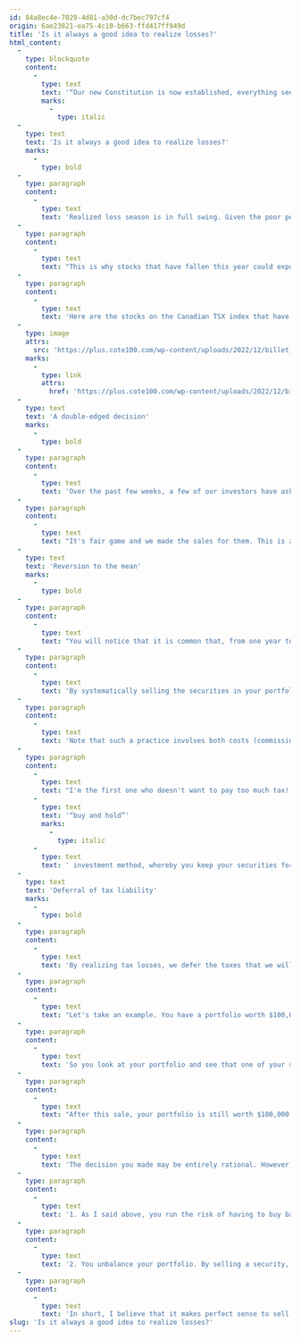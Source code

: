```yaml
---
id: 84a8ec4e-7029-4d81-a30d-dc7bec797cf4
origin: 6ae23821-ea75-4c10-b663-ffd417ff949d
title: 'Is it always a good idea to realize losses?'
html_content:
  -
    type: blockquote
    content:
      -
        type: text
        text: '“Our new Constitution is now established, everything seems to promise it will be durable; but, in this world, nothing is certain except death and taxes”- Benjamin Franklin'
        marks:
          -
            type: italic
  -
    type: text
    text: 'Is it always a good idea to realize losses?'
    marks:
      -
        type: bold
  -
    type: paragraph
    content:
      -
        type: text
        text: 'Realized loss season is in full swing. Given the poor performance of equity markets in 2022, I believe the allure of tax losses is particularly strong this year. Who wants to pay tax on gains made during the year when their portfolio has lost value?'
  -
    type: paragraph
    content:
      -
        type: text
        text: "This is why stocks that have fallen this year could experience additional downward pressure by the end of the year. On the other hand, such stocks are legion. I calculated that no fewer than 59 stocks on the TSX index have fallen by at least 20% since the start of 2022 (as of November 30). That's just over a fifth of the companies making up the S&P/TSX index."
  -
    type: paragraph
    content:
      -
        type: text
        text: 'Here are the stocks on the Canadian TSX index that have lost at least 40% of their value in 2022:'
  -
    type: image
    attrs:
      src: 'https://plus.cote100.com/wp-content/uploads/2022/12/billet_20221202_en.png'
    marks:
      -
        type: link
        attrs:
          href: 'https://plus.cote100.com/wp-content/uploads/2022/12/billet_20221202_en.png'
  -
    type: text
    text: 'A double-edged decision'
    marks:
      -
        type: bold
  -
    type: paragraph
    content:
      -
        type: text
        text: 'Over the past few weeks, a few of our investors have asked us to sell some securities from their portfolio before the end of the year in order to realize losses and reduce, or eliminate, the tax bill they will have to pay in 2023. Obviously, the sales relate to the securities that lost the most value in 2022 within our portfolios under management.'
  -
    type: paragraph
    content:
      -
        type: text
        text: "It's fair game and we made the sales for them. This is also a significant advantage of our “live” management whereby our investors own their securities directly. Such a management style gives us great tax flexibility compared to management that would use baskets or funds."
  -
    type: text
    text: 'Reversion to the mean'
    marks:
      -
        type: bold
  -
    type: paragraph
    content:
      -
        type: text
        text: "You will notice that it is common that, from one year to the next, the stocks or funds that have done the worst one year will be those that will do the best the following year. The opposite is also true: yesterday's winners will often be tomorrow's losers. This is the phenomenon of reversion to the mean, and it is ubiquitous in the stock market."
  -
    type: paragraph
    content:
      -
        type: text
        text: 'By systematically selling the securities in your portfolio that have underperformed for a year, to realize tax losses or for other reasons, there is a good chance that you will eliminate the securities that would provide your returns for the next year. This is why when we sell a security to take a loss, our intention is to buy it back as soon as the 30 days prescribed by Canadian tax law have elapsed.'
  -
    type: paragraph
    content:
      -
        type: text
        text: 'Note that such a practice involves both costs (commissions incurred on sale and on the repurchase) and risks – you take the risk of buying back the security at a higher price; on the other hand, the opposite may just as well occur.'
  -
    type: paragraph
    content:
      -
        type: text
        text: "I'm the first one who doesn't want to pay too much tax! I also believe that the long-term "
      -
        type: text
        text: '“buy and hold”'
        marks:
          -
            type: italic
      -
        type: text
        text: ' investment method, whereby you keep your securities for a very long time, is very effective from a tax point of view. In our portfolios under management, the average annual turnover rate has been close to 15% in recent years. This means that, on average, we hold our securities for a period of almost seven years.'
  -
    type: text
    text: 'Deferral of tax liability'
    marks:
      -
        type: bold
  -
    type: paragraph
    content:
      -
        type: text
        text: 'By realizing tax losses, we defer the taxes that we will inevitably have to pay. Thus, taking tax losses does not settle the tax liability of a portfolio; it only pushes it farther in time.'
  -
    type: paragraph
    content:
      -
        type: text
        text: "Let's take an example. You have a portfolio worth $100,000 in your personal cash account (taxable). Its current book value is $50,000, which means you have an unrealized gain of $50,000. However, during the year 2022, you made a gain of $10,000 by selling a security that you had owned for a long time."
  -
    type: paragraph
    content:
      -
        type: text
        text: 'So you look at your portfolio and see that one of your stocks shows a loss of $10,000. You like the stock and believe it offers strong and attractive return potential over the next few years. For tax reasons, you choose to sell it and buy it back in 30 days. The result is that you have eliminated your earnings for the year 2022 and therefore will not have to pay tax next year.'
  -
    type: paragraph
    content:
      -
        type: text
        text: "After this sale, your portfolio is still worth $100,000. However, after selling the stock at a loss, its book value is now $40,000 instead of $50,000. Your portfolio's unrealized gain, its tax liability, has increased from $50,000 to $60,000."
  -
    type: paragraph
    content:
      -
        type: text
        text: 'The decision you made may be entirely rational. However, there are two important factors to consider before taking it:'
  -
    type: paragraph
    content:
      -
        type: text
        text: '1. As I said above, you run the risk of having to buy back the security at a price higher than the price at which you sold it.'
  -
    type: paragraph
    content:
      -
        type: text
        text: '2. You unbalance your portfolio. By selling a security, you end up with cash in your portfolio for at least 30 days. In the event of a rapid rebound in the markets during this period (on November 10 alone, the US index jumped 5.5%), the performance of your portfolio will likely be affected. If instead of selling just one of your portfolio securities to eliminate the gain made, you were to sell several of them, you will temporarily find yourself with an even more unbalanced portfolio and an even higher level of cash.'
  -
    type: paragraph
    content:
      -
        type: text
        text: 'In short, I believe that it makes perfect sense to sell at a loss securities in which you have lost confidence. Selling securities at a loss for tax purposes may make sense in some situations, but it should not be done systematically and without regard to the inherent risks.'
slug: 'Is it always a good idea to realize losses?'
---
```

